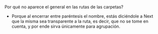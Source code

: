 Por qué no aparece el general en las rutas de las carpetas?
- Porque al encerrar entre paréntesis el nombre, estás diciéndole a Next que la misma sea transparente a la ruta,
es decir, que no se tome en cuenta, y por ende sirva únicamente para agrupación.